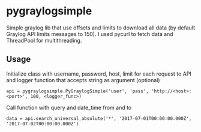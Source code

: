 # pygraylogsimple
Simple graylog lib that use offsets and limits to download all data (by default Graylog API limits messages to 150).
I used pycurl to fetch data and ThreadPool for multithreading.

## Usage

Initialize class with username, password, host, limit for each request to API and logger function that accepts string as argument (optional)

`api = pygraylogsimple.PyGraylogSimple('user', 'pass', 'http://<host>:<port>', 100, <logger_func>)`

Call function with query and date_time from and to

`data = api.search_universal_absolute('*', '2017-07-01T00:00:00.000Z', '2017-07-02T00:00:00.000Z')`
